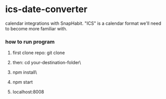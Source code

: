 # ics-date-converter

calendar integrations with SnapHabit. "ICS" is a calendar format we'll need to become more familiar with.

### how to run program
1. first clone repo:
   git clone 

2. then: cd your-destination-folder\

3. npm install\

4. npm start 

5. localhost:8008
 
